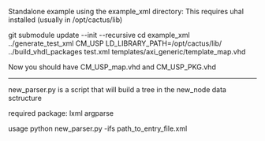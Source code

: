 Standalone example using the example_xml directory:
This requires uhal installed (usually in /opt/cactus/lib)

git submodule update --init --recursive
cd example_xml
../generate_test_xml CM_USP
LD_LIBRARY_PATH=/opt/cactus/lib/ ../build_vhdl_packages test.xml templates/axi_generic/template_map.vhd

Now you should have CM_USP_map.vhd and CM_USP_PKG.vhd

---

new_parser.py is a script that will build a tree in the new_node data sctructure

required package:
lxml
argparse

usage
python new_parser.py -ifs path_to_entry_file.xml
